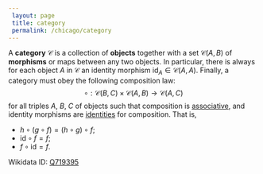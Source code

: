 ```yaml
---
 layout: page
 title: category
 permalink: /chicago/category
---
```


A **category** $\mathcal C$ is a collection of **objects** together with a set $\mathcal C(A,B)$ of **morphisms** or maps between any two objects. In particular, there is always for each object $A$ in $\mathcal C$ an identity morphism $\text{id}_A \in\mathcal C(A,A)$. Finally, a category must obey the following composition law: $$\circ: \mathcal C(B,C)\times \mathcal C(A,B) \to \mathcal C(A,C)$$ for all triples $A$, $B$, $C$ of objects such that composition is [associative](https://defsmath.github.io/DefsMath/associative), and identity morphisms  are [identities](https://defsmath.github.io/DefsMath/identity_element) for composition. That is, 
- $h\circ(g\circ f) = (h\circ g)\circ f$;
- $\text{id}\circ f = f$;
- $f\circ \text{id} = f$.

Wikidata ID: [Q719395](https://www.wikidata.org/wiki/Q719395)